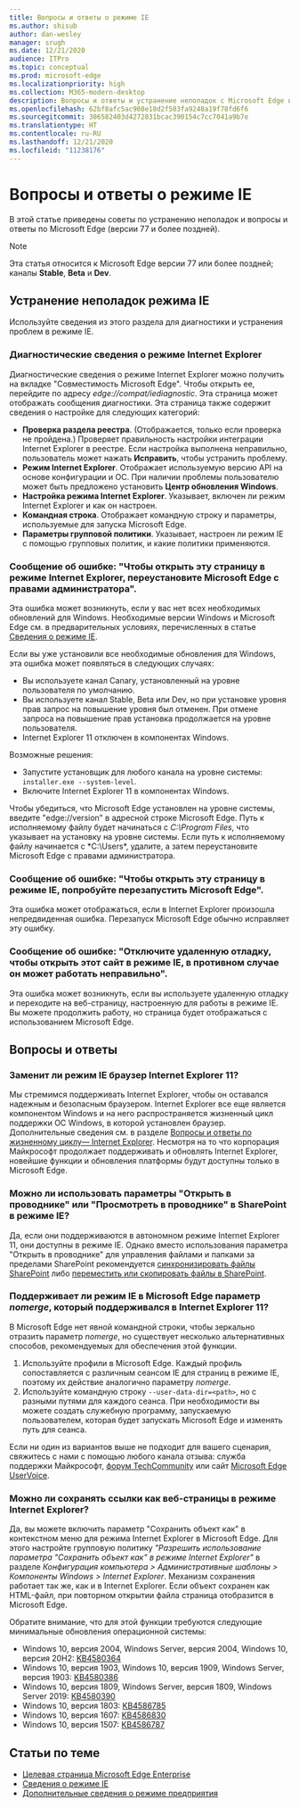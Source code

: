 ```yaml
---
title: Вопросы и ответы о режиме IE
ms.author: shisub
author: dan-wesley
manager: srugh
ms.date: 12/21/2020
audience: ITPro
ms.topic: conceptual
ms.prod: microsoft-edge
ms.localizationpriority: high
ms.collection: M365-modern-desktop
description: Вопросы и ответы и устранение неполадок с Microsoft Edge в режиме IE
ms.openlocfilehash: 62bf8afc5ac908e18d2f503fa9248a19f78fd6f6
ms.sourcegitcommit: 306582403d4272831bcac390154c7cc7041a9b7e
ms.translationtype: HT
ms.contentlocale: ru-RU
ms.lasthandoff: 12/21/2020
ms.locfileid: "11238176"
---
```

# Вопросы и ответы о режиме IE

В этой статье приведены советы по устранению неполадок и вопросы и ответы по Microsoft Edge (версии 77 и более поздней).

> [!NOTE]
> Эта статья относится к Microsoft Edge версии 77 или более поздней; каналы **Stable**, **Beta** и **Dev**.

## Устранение неполадок режима IE

Используйте сведения из этого раздела для диагностики и устранения проблем в режиме IE.

### Диагностические сведения о режиме Internet Explorer

Диагностические сведения о режиме Internet Explorer можно получить на вкладке "Совместимость Microsoft Edge". Чтобы открыть ее, перейдите по адресу *edge://compat/iediagnostic*. Эта страница может отображать сообщения диагностики. Эта страница также содержит сведения о настройке для следующих категорий:

- **Проверка раздела реестра**. (Отображается, только если проверка не пройдена.) Проверяет правильность настройки интеграции Internet Explorer в реестре. Если настройка выполнена неправильно, пользователь может нажать **Исправить**, чтобы устранить проблему.
- **Режим Internet Explorer**. Отображает используемую версию API на основе конфигурации и ОС. При наличии проблемы пользователю может быть предложено установить **Центр обновления Windows**.
- **Настройка режима Internet Explorer**. Указывает, включен ли режим Internet Explorer и как он настроен.
- **Командная строка**. Отображает командную строку и параметры, используемые для запуска Microsoft Edge.
- **Параметры групповой политики**. Указывает, настроен ли режим IE с помощью групповых политик, и какие политики применяются.

### Сообщение об ошибке: "Чтобы открыть эту страницу в режиме Internet Explorer, переустановите Microsoft Edge с правами администратора".

Эта ошибка может возникнуть, если у вас нет всех необходимых обновлений для Windows. Необходимые версии Windows и Microsoft Edge см. в предварительных условиях, перечисленных в статье [Сведения о режиме IE](https://docs.microsoft.com/deployedge/edge-ie-mode).

Если вы уже установили все необходимые обновления для Windows, эта ошибка может появляться в следующих случаях:

- Вы используете канал Canary, установленный на уровне пользователя по умолчанию.
- Вы используете канал Stable, Beta или Dev, но при установке уровня прав запрос на повышение уровня был отменен. При отмене запроса на повышение прав установка продолжается на уровне пользователя.
- Internet Explorer 11 отключен в компонентах Windows.

Возможные решения:

- Запустите установщик для любого канала на уровне системы: `installer.exe --system-level`.
- Включите Internet Explorer 11 в компонентах Windows.

Чтобы убедиться, что Microsoft Edge установлен на уровне системы, введите "edge://version" в адресной строке Microsoft Edge. Путь к исполняемому файлу будет начинаться с *C:\Program Files*, что указывает на установку на уровне системы. Если путь к исполняемому файлу начинается с *C:\Users\*, удалите, а затем переустановите Microsoft Edge с правами администратора.

### Сообщение об ошибке: "Чтобы открыть эту страницу в режиме IE, попробуйте перезапустить Microsoft Edge".

Эта ошибка может отображаться, если в Internet Explorer произошла непредвиденная ошибка. Перезапуск Microsoft Edge обычно исправляет эту ошибку.

### Сообщение об ошибке: "Отключите удаленную отладку, чтобы открыть этот сайт в режиме IE, в противном случае он может работать неправильно".

Эта ошибка может возникнуть, если вы используете удаленную отладку и переходите на веб-страницу, настроенную для работы в режиме IE. Вы можете продолжить работу, но страница будет отображаться с использованием Microsoft Edge.

## Вопросы и ответы

### Заменит ли режим IE браузер Internet Explorer 11?

Мы стремимся поддерживать Internet Explorer, чтобы он оставался надежным и безопасным браузером. Internet Explorer все еще является компонентом Windows и на него распространяется жизненный цикл поддержки ОС Windows, в которой установлен браузер. Дополнительные сведения см. в разделе [Вопросы и ответы по жизненному циклу— Internet Explorer](https://support.microsoft.com/help/17454/). Несмотря на то что корпорация Майкрософт продолжает поддерживать и обновлять Internet Explorer, новейшие функции и обновления платформы будут доступны только в Microsoft Edge.

### Можно ли использовать параметры "Открыть в проводнике" или "Просмотреть в проводнике" в SharePoint в режиме IE?

Да, если они поддерживаются в автономном режиме Internet Explorer 11, они доступны в режиме IE. Однако вместо использования параметра "Открыть в проводнике" для управления файлами и папками за пределами SharePoint рекомендуется [синхронизировать файлы SharePoint](https://support.office.com/en-us/article/sync-sharepoint-files-with-the-onedrive-sync-app-6de9ede8-5b6e-4503-80b2-6190f3354a88) либо [переместить или скопировать файлы в SharePoint](https://support.office.com/en-us/article/move-or-copy-files-in-sharepoint-00e2f483-4df3-46be-a861-1f5f0c1a87bc).

### Поддерживает ли режим IE в Microsoft Edge параметр *nomerge*, который поддерживался в Internet Explorer 11?

В Microsoft Edge нет явной командной строки, чтобы зеркально отразить параметр *nomerge*, но существует несколько альтернативных способов, рекомендуемых для обеспечения этой функции.

1. Используйте профили в Microsoft Edge. Каждый профиль сопоставляется с различным сеансом IE для страниц в режиме IE, поэтому их действие аналогично параметру *nomerge*.
2. Используйте командную строку `--user-data-dir=<path>`, но с разными путями для каждого сеанса. При необходимости вы можете создать служебную программу, запускаемую пользователем, которая будет запускать Microsoft Edge и изменять путь для сеанса.

Если ни один из вариантов выше не подходит для вашего сценария, свяжитесь с нами с помощью любого канала отзыва: служба поддержки Майкрософт, [форум TechCommunity](https://techcommunity.microsoft.com/t5/enterprise/bd-p/EdgeInsiderEnterprise) или сайт [Microsoft Edge UserVoice](https://microsoftedge.uservoice.com/forums/928825-enterprise).

### Можно ли сохранять ссылки как веб-страницы в режиме Internet Explorer?
 
Да, вы можете включить параметр "Сохранить объект как" в контекстном меню для режима Internet Explorer в Microsoft Edge. Для этого настройте групповую политику *"Разрешить использование параметра "Сохранить объект как" в режиме Internet Explorer"* в разделе *Конфигурация компьютера > Административные шаблоны > Компоненты Windows > Internet Explorer*.
Механизм сохранения работает так же, как и в Internet Explorer. Если объект сохранен как HTML-файл, при повторном открытии файла страница отобразится в Microsoft Edge.
 
Обратите внимание, что для этой функции требуются следующие минимальные обновления операционной системы:
- Windows 10, версия 2004, Windows Server, версия 2004, Windows 10, версия 20H2: [KB4580364](https://support.microsoft.com/help/4580364/windows-10-update-kb4580364)
- Windows 10, версия 1903, Windows 10, версия 1909, Windows Server, версия 1903: [KB4580386](https://support.microsoft.com/help/4580386/windows-10-update-kb4580386)
- Windows 10, версия 1809, Windows Server, версия 1809, Windows Server 2019: [KB4580390](https://support.microsoft.com/help/4580390/windows-10-update-kb4580390)
- Windows 10, версия 1803: [KB4586785](https://support.microsoft.com/help/4586785/windows-10-update-kb4586785)
- Windows 10, версия 1607: [KB4586830](https://support.microsoft.com/help/4586830/windows-10-update-kb4586830)
- Windows 10, версия 1507: [KB4586787](https://support.microsoft.com/help/4586787/windows-10-update-kb4586787)


## Статьи по теме

- [Целевая страница Microsoft Edge Enterprise](https://aka.ms/EdgeEnterprise)
- [Сведения о режиме IE](https://docs.microsoft.com/deployedge/edge-ie-mode)
- [Дополнительные сведения о режиме предприятия](https://docs.microsoft.com/internet-explorer/ie11-deploy-guide/enterprise-mode-overview-for-ie11)
